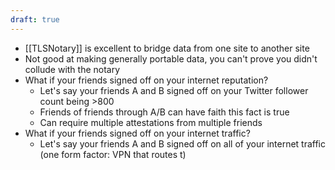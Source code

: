 ```yaml
---
draft: true
---
```

- [[TLSNotary]] is excellent to bridge data from one site to another site
- Not good at making generally portable data, you can't prove you didn't collude with the notary
- What if your friends signed off on your internet reputation?
	- Let's say your friends A and B signed off on your Twitter follower count being >800
	- Friends of friends through A/B can have faith this fact is true
	- Can require multiple attestations from multiple friends
- What if your friends signed off on your internet traffic?
	- Let's say your friends A and B signed off on all of your internet traffic (one form factor: VPN that routes t)